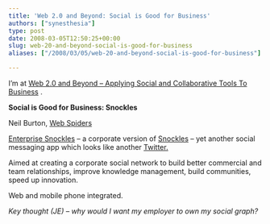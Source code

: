 ```yaml
---
title: 'Web 2.0 and Beyond: Social is Good for Business'
authors: ["synesthesia"]
type: post
date: 2008-03-05T12:50:25+00:00
slug: web-20-and-beyond-social-is-good-for-business 
aliases: ["/2008/03/05/web-20-and-beyond-social-is-good-for-business"]

---
```

I’m at [Web 2.0 and Beyond &#8211; Applying Social and Collaborative Tools To Business][1] .

**Social is Good for Business: Snockles** 

Neil Burton, [Web Spiders][2]

[Enterprise Snockles][3] &#8211; a corporate version of [Snockles][4] &#8211; yet another social messaging app which looks like another [Twitter.][5] 

Aimed at creating a corporate social network to build better commercial and team relationships, improve knowledge management, build communities, speed up innovation.

Web and mobile phone integrated.

_Key thought (JE) &#8211; why would I want my employer to own my social graph?_

 [1]: https://www.focusbiz.co.uk/conferences/web2.0/
 [2]: https://www.webspiders.com/en/index.asp
 [3]: https://enterprise.snockles.com/
 [4]: https://www.snockles.com/
 [5]: https://www.twitter.com